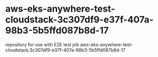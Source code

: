 # aws-eks-anywhere-test-cloudstack-3c307df9-e37f-407a-98b3-5b5ffd087b8d-17
repository for use with E2E test job aws-eks-anywhere-test-cloudstack:3c307df9-e37f-407a-98b3-5b5ffd087b8d-17
